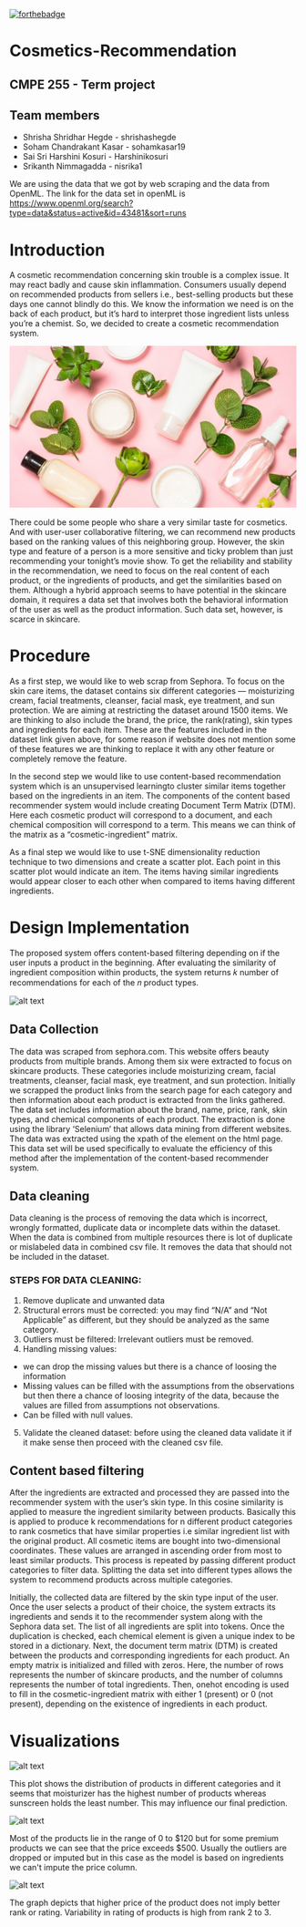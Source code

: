 [![forthebadge](https://forthebadge.com/images/badges/made-with-python.svg)](https://forthebadge.com)

# Cosmetics-Recommendation
## CMPE 255 - Term project

## Team members
* Shrisha Shridhar Hegde - shrishashegde
* Soham Chandrakant Kasar - sohamkasar19
* Sai Sri Harshini Kosuri - Harshinikosuri
* Srikanth Nimmagadda - nisrika1

We are using the data that we got by web scraping and the data from OpenML. The link for the data set in openML is https://www.openml.org/search?type=data&status=active&id=43481&sort=runs

# Introduction

A cosmetic recommendation concerning skin trouble is a complex issue. It may react badly and cause skin inflammation. Consumers usually depend on recommended products from sellers i.e., best-selling products but these days one cannot blindly do this. We know the information we need is on the back of each product, but it’s hard to interpret those ingredient lists unless you’re a chemist. So, we decided to create a cosmetic recommendation system.

![alt text](/paper/cosmeticss.jpeg?raw=true)


There could be some people who share a very similar taste for cosmetics. And with user-user collaborative filtering, we can recommend new products based on the ranking values of this neighboring group. However, the skin type and feature of a person is a more sensitive and ticky problem than just recommending your tonight’s movie show.  To get the reliability and stability in the recommendation, we need to focus on the real content of each product, or the ingredients of products, and get the similarities based on them. Although a hybrid approach seems to have potential in the skincare domain, it requires a data set that involves both the behavioral information of the user as well as the product information. Such data set, however, is scarce in skincare.

# Procedure

As a first step, we would like to web scrap from Sephora. To focus on the skin care items, the dataset contains six different categories — moisturizing cream, facial treatments, cleanser, facial mask, eye treatment, and sun protection. We are aiming at restricting the dataset around 1500 items. We are thinking to also include the brand, the price, the rank(rating), skin types and ingredients for each item. These are the features included in the dataset link given above, for some reason if website does not mention some of these features we are thinking to replace it with any other feature or completely remove the feature.

In the second step we would like to use content-based recommendation system which is an unsupervised learningto cluster similar items together based on the ingredients in an item. The components of the content based recommender system would include creating Document Term Matrix (DTM). Here each cosmetic product will correspond to a document, and each chemical composition will correspond to a term. This means we can think of the matrix as a “cosmetic-ingredient” matrix.

As a final step we would like to use t-SNE dimensionality reduction technique to two dimensions and create a scatter plot. Each point in this scatter plot would indicate an item. The items having similar ingredients would appear closer to each other when compared to items having different ingredients.

# Design Implementation

The proposed system offers content-based filtering depending on if the user inputs a product in the beginning. After evaluating the similarity of ingredient composition within products, the system returns 𝑘 number of recommendations for each of the 𝑛 product types.


![alt text](/paper/project_flowchart.jpg?raw=true)

## Data Collection

The data was scraped from sephora.com. This website offers beauty products from multiple brands. Among them six were extracted to focus on skincare products. These categories include moisturizing cream, facial treatments, cleanser, facial mask, eye treatment, and sun protection. Initially we scrapped the product links from the search page for each category and then information about each product is extracted from the links gathered. The data set includes information about the brand, name, price, rank, skin types, and chemical components of each product. The extraction is done using the library ‘Selenium’ that allows data mining from different websites. The data was extracted using the xpath of the element on the html page. This data set will be used specifically to evaluate the efficiency of this method after the implementation of the content-based recommender system.


## Data cleaning
Data cleaning is the process of removing the data which is incorrect, wrongly formatted, duplicate data or incomplete dats within the dataset.
When the data is combined from multiple resources there is lot of duplicate or mislabeled data in combined csv file.
It removes the data that should not be included in the dataset.
### STEPS FOR DATA CLEANING:
1. Remove duplicate and unwanted data
2. Structural errors must be corrected: you may find “N/A” and “Not Applicable” as different, but they should be analyzed as the same category.
3. Outliers must be filtered:  Irrelevant outliers must be removed.
4. Handling missing values:
- we can drop the missing values but there is a chance of loosing the information
- Missing values can be filled with the assumptions from the observations but then there a chance of loosing integrity of the data, because the values are filled from assumptions not observations.
- Can be filled with null values.
5. Validate the cleaned dataset: before using the cleaned data validate it if it make sense then proceed with the cleaned csv file.





## Content based filtering
After the ingredients are extracted and processed they are passed into the recommender system with the user’s skin type. In this cosine similarity is applied to measure the ingredient similarity between products. Basically this is applied to produce k recommendations for n different product categories to rank cosmetics that have similar properties i.e similar ingredient list with the original product.
All cosmetic items are bought into two-dimensional coordinates. These values are arranged in ascending order from most to least similar products. This process is repeated by passing different product categories to filter data. Splitting the data set into different types allows the system to recommend products across multiple categories.

Initially, the collected data are filtered by the skin type input of the user. Once the user selects a product of their choice, the system extracts its ingredients and sends it to the recommender system along with the Sephora data set. The list of all ingredients are split into tokens. Once the duplication is checked, each chemical element is given a unique index to be stored in a dictionary. Next, the document term matrix (DTM) is created between the products and corresponding ingredients for each product. An empty matrix is initialized and filled with zeros. Here, the number of rows represents the number of skincare products, and the number of columns represents the number of total ingredients. Then, onehot encoding is used to fill in the cosmetic-ingredient matrix with either 1 (present) or 0 (not present), depending on the existence of ingredients in each product. 


# Visualizations

![alt text](/paper/label_histplot.jpg?raw=true)

This plot shows the distribution of products in different categories and it seems that moisturizer has the highest number of products whereas sunscreen holds the least number. This may influence our final prediction.


![alt text](/paper/price_boxplot.jpg?raw=true)

Most of the products lie in the range of 0 to $120 but for some premium products we can see that the price exceeds $500. Usually the outliers are dropped or imputed but in this case as the model is based on ingredients we can't impute the price column.


![alt text](/paper/price_vs_rank_lineplot.jpg?raw=true)

The graph depicts that higher price of the product does not imply better rank or rating. Variability in rating of products is high from rank 2 to 3.










